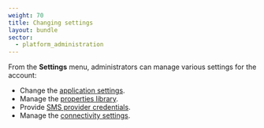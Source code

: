 ```yaml
---
weight: 70
title: Changing settings
layout: bundle
sector:
  - platform_administration
---
```



From the **Settings** menu, administrators can manage various settings for the account:

- Change the [application settings](#application).
- Manage the [properties library](#properties-library).
- Provide [SMS provider credentials](#sms-provider).
- Manage the [connectivity settings](#connectivity).
